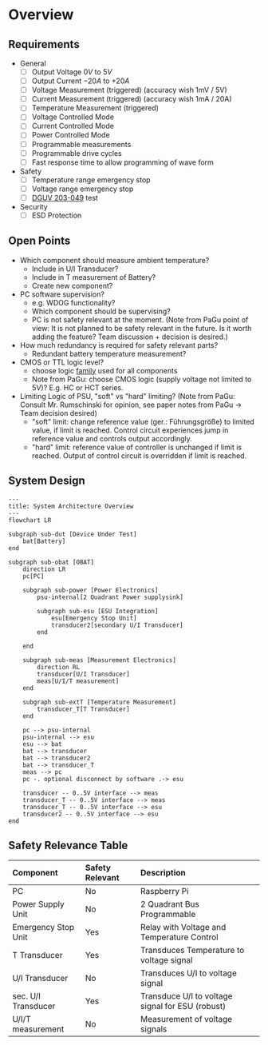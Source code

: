 # Overview

## Requirements

- General
    - [ ] Output Voltage $0V$ to $5V$
    - [ ] Output Current $-20A$ to $+20A$
    - [ ] Voltage Measurement (triggered) (accuracy wish 1mV / 5V)
    - [ ] Current Measurement (triggered) (accuracy wish 1mA / 20A)
    - [ ] Temperature Measurement (triggered)
    - [ ] Voltage Controlled Mode
    - [ ] Current Controlled Mode
    - [ ] Power Controlled Mode
    - [ ] Programmable measurements
    - [ ] Programmable drive cycles
    - [ ] Fast response time to allow programming of wave form
- Safety
    - [ ] Temperature range emergency stop
    - [ ] Voltage range emergency stop
    - [ ] [DGUV 203-049][dguv] test
- Security
    - [ ] ESD Protection

[dguv]: (https://publikationen.dguv.de/widgets/pdf/download/article/829)

## Open Points

- Which component should measure ambient temperature?
    - Include in U/I Transducer?
    - Include in T measurement of Battery?
    - Create new component?
- PC software supervision?
    - e.g. WDOG functionality?
    - Which component should be supervising?
    - PC is not safety relevant at the moment. (Note from PaGu point of view: It
      is not planned to be safety relevant in the future. Is it worth adding the
      feature? Team discussion + decision is desired.)
- How much redundancy is required for safety relevant parts?
    - Redundant battery temperature measurement?
- CMOS or TTL logic level?
    - choose logic [family][7400-families] used for all components
    - Note from PaGu: choose CMOS logic (supply voltage not limited to 5V)? E.g.
        HC or HCT series.
- Limiting Logic of PSU, "soft" vs "hard" limiting? (Note from PaGu: Consult Mr.
    Rumschinski for opinion, see paper notes from PaGu -> Team decision desired)
    - "soft" limit: change reference value (ger.: Führungsgröße) to limited
        value, if limit is reached. Control circuit experiences jump in
        reference value and controls output accordingly.
    - "hard" limit: reference value of controller is unchanged if limit is
        reached. Output of control circuit is overridden if limit is reached.

[7400-families]: https://en.wikipedia.org/wiki/7400-series_integrated_circuits#Families

## System Design

```mermaid
---
title: System Architecture Overview
---
flowchart LR

subgraph sub-dut [Device Under Test]
    bat[Battery]
end

subgraph sub-obat [OBAT]
    direction LR
    pc[PC]

    subgraph sub-power [Power Electronics]
        psu-internal[2 Quadrant Power supplysink]

        subgraph sub-esu [ESU Integration]
            esu[Emergency Stop Unit]
            transducer2[secondary U/I Transducer]
        end

    end

    subgraph sub-meas [Measurement Electronics]
        direction RL
        transducer[U/I Transducer]
        meas[U/I/T measurement]
    end

    subgraph sub-extT [Temperature Measurement]
        transducer_T[T Transducer]
    end

    pc --> psu-internal
    psu-internal --> esu
    esu --> bat
    bat --> transducer
    bat --> transducer2
    bat --> transducer_T
    meas --> pc
    pc -. optional disconnect by software .-> esu

    transducer -- 0..5V interface --> meas
    transducer_T -- 0..5V interface --> meas
    transducer_T -- 0..5V interface --> esu
    transducer2 -- 0..5V interface --> esu
end
```

## Safety Relevance Table

| Component           | Safety Relevant | Description                                      |
|:--------------------|:----------------|:-------------------------------------------------|
| PC                  | No              | Raspberry Pi                                     |
| Power Supply Unit   | No              | 2 Quadrant Bus Programmable                      |
| Emergency Stop Unit | Yes             | Relay with Voltage and Temperature Control       |
| T Transducer        | Yes             | Transduces Temperature to voltage signal         |
| U/I Transducer      | No              | Transduces U/I to voltage signal                 |
| sec. U/I Transducer | Yes             | Transduce U/I to voltage signal for ESU (robust) |
| U/I/T measurement   | No              | Measurement of voltage signals                   |
